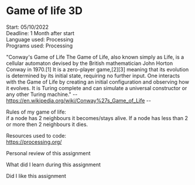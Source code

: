# Game of life 3D

Start: 05/10/2022<br/>
Deadline: 1 Month after start<br/>
Language used: Processing<br/>
Programs used: Processing<br/>


"Conway's Game of Life
The Game of Life, also known simply as Life, is a cellular automaton devised by the British mathematician John Horton Conway in 1970.[1] 
It is a zero-player game,[2][3] meaning that its evolution is determined by its initial state, requiring no further input. 
One interacts with the Game of Life by creating an initial configuration and observing how it evolves. 
It is Turing complete and can simulate a universal constructor or any other Turing machine."
-- https://en.wikipedia.org/wiki/Conway%27s_Game_of_Life --

Rules of my game of life:<br/>
if a node has 2 neighbours it becomes/stays alive. If a node has less than 2 or more then 2 neighbours it dies.

Resources used to code:<br/>
https://processing.org/

Personal review of this assignment<br/>

What did I learn during this assignment<br/>

Did I like this assignment<br/>
